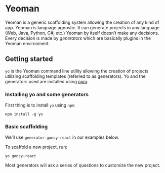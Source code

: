 # Yeoman
Yeoman is a generic scaffolding system allowing the creation of any kind of app.
Yeoman is language agnostic. It can generate projects in any language (Web, Java, Python, C#, etc.)
Yeoman by itself doesn’t make any decisions. Every decision is made by *generators* which are basically plugins in the Yeoman environment.



## Getting started

`yo` is the Yeoman command line utility allowing the creation of projects utilizing scaffolding templates (referred to as generators). Yo and the generators used are installed using [npm](http://npmjs.org/).



### Installing yo and some generators

First thing is to install `yo` using `npm`:

```
npm install -g yo
```



### Basic scaffolding

We’ll use `generator-goncy-react` in our examples below.

To scaffold a new project, run:

```
yo goncy-react
```

Most generators will ask a series of questions to customize the new project.

